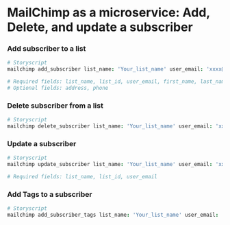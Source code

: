 # MailChimp as a microservice: Add, Delete, and update a subscriber

### Add subscriber to a list

```coffee
# Storyscript
mailchimp add_subscriber list_name: 'Your_list_name' user_email: 'xxxx@gmail.com' first_name: 'John' last_name: 'Doe' status: 'subscribed/unsubscribed' address: 'user_address' phone: '+1xxxx' API_KEY: 'Mailchimp API key' USERNAME: 'Mailchimp Username'

# Required fields: list_name, list_id, user_email, first_name, last_name, status, API_Key, USERNAME
# Optional fields: address, phone

```

### Delete subscriber from a list
```coffee
# Storyscript
mailchimp delete_subscriber list_name: 'Your_list_name' user_email: 'xxxx@gmail.com' API_KEY: 'Mailchimp API key' USERNAME: 'Mailchimp Username'

```
### Update a subscriber

```coffee
# Storyscript
mailchimp update_subscriber list_name: 'Your_list_name' user_email: 'xxxx@gmail.com' first_name: 'John' last_name: 'Doe' status: 'subscribed/unsubscribed' new_email: 'xyz@gmail.com' address: 'user_address' phone: '+1xxxx' API_KEY: 'Mailchimp API key' USERNAME: 'Mailchimp Username'

# Required fields: list_name, list_id, user_email

```

### Add Tags to a subscriber

```coffee
# Storyscript
mailchimp add_subscriber_tags list_name: 'Your_list_name' user_email: 'xxxx@gmail.com' tags: 'tag1, tag2..' API_KEY: 'Mailchimp API key' USERNAME: 'Mailchimp Username'

```
